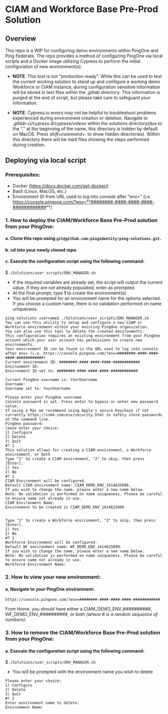 # CIAM and Workforce Base Pre-Prod Solution

  

## Overview

  

This repo is a WIP for configuring demo environments within PingOne and Ping Federate. The repo provides a method of configuring PingOne via local scripts and a Docker image utilizing Cypress to perform the initial configuration of new environment(s).

* **NOTE**: This tool is not "production ready". While this can be used to test the current working solution to stand up and configure a working demo Workforce or CIAM instance, during configuration sensitive information will be stored in text files within the _.gitlab_ directory. This information is purged at the end of script, but please take care to safeguard your information.

* **NOTE**: Cypress.io errors may not be helpful to troubleshoot problems experienced during environment creation or deletion. Navigate to _.gitlab-ci/cypress.d/cypress/videos_ within the solutions directory(due to the "." at the beginning of the name, this directory is hidden by default on MacOS. Press _shift+command+._ to show hidden directories). Within this directory there will be mp4 files showing the steps performed during creation.

## Deploying via local script

  ### Prerequisites:
  * Docker (https://docs.docker.com/get-docker/)
  * Bash (Linux, MacOS, etc.)
  * Environment ID from URL used to log into console after "env=" (i.e. https://console.pingone.com/?env=**########-####-####-####-############**)

### 1. How to deploy the CIAM/Workforce Base Pre-Prod solution from your PingOne:

#### a. Clone this repo using `git@github.com:pingidentity/ping-solutions.git`.
#### b. cd into your newly cloned repo.
#### c.  Execute the configuration script using the following command:
$`./Solutions/user_scripts/ENV_MANAGER.sh`
* If the required variables are already set, the script will output the current value. If they are not already populated, enter as prompted. 
* At the final prompt, type **1** to create the environment(s).
* You will be prompted for an environment name for the options selected. If you choose a custom name, there is no validation performed on name uniqueness.

```
ping-solutions username$ ./Solutions/user_scripts/ENV_MANAGER.sh
You can use this utility to setup and configure a new CIAM or Workforce environment within your existing PingOne organization.
You can also use this tool to delete the created environments.
This configuration requires an existing environment from your PingOne account which your user account has permissions to create new environments.
Your environment ID can be found in the URL used to log into console after env= (i.e. https://console.pingone.com/?env=########-####-####-####-############)
Current environment ID: ########-####-####-####-############
Environment ID:
Environment ID set to: ########-####-####-####-############

Current PingOne username is: YourUsername
Username:
Username set to: YourUsername

Please enter your PingOne username
Console password is set. Press enter to bypass or enter new password value.
If using a Mac we recommend using Apple's secure keychain if not currently https://ss64.com/osx/security.html to safely store passwords at the command line.
PingOne password:
lease enter your choice:
1) Configure
2) Delete
3) Quit
#? 1
This solution allows for creating a CIAM environment, a Workforce environment, or both
Type "1" to create a CIAM environment, "2" to skip, then press [Enter].
1) Yes
2) No
#? 1
CIAM Environment will be configured.
Default CIAM environment name: CIAM_DEMO_ENV_1614625096.
If you wish to change the name, please enter a new name below.
Note: No validation is performed on name uniqueness. Please be careful to ensure name not already in use.
CIAM Environment Name:
Environment to be created is CIAM_DEMO_ENV_1614625096


Type "1" to create a Workforce environment, "2" to skip, then press [Enter].
1) Yes
2) No
#? 1
Workforce Environment will be configured.
Default WF environment name: WF_DEMO_ENV_1614625099.
If you wish to change the name, please enter a new name below.
Note: No validation is performed on name uniqueness. Please be careful to ensure name not already in use.
Workforce Environment Name:
```


### 2. How to view your new environment:

#### a. Navigate to your PingOne environment:
`https://console.pingone.com/?env=########-####-####-####-############`

From Home, you should have either a CIAM_DEMO_ENV_##########, WF_DEMO_ENV_##########, or both *(where # is a random sequence of numbers)*.

### 3. How to remove the CIAM/Workforce Base Pre-Prod solution from your PingOne:

#### a.  Execute the configuration script using the following command:
$`./Solutions/user_scripts/ENV_MANAGER.sh`
* You will be prompted with the environment name you wish to delete
```
Please enter your choice:
1) Configure
2) Delete
3) Quit
#? 2
Enter environment name to delete.
Environment Name:
```


